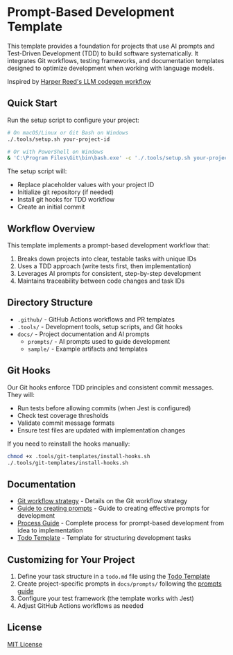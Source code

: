 # Prompt-Based Development Template

This template provides a foundation for projects that use AI prompts and Test-Driven Development (TDD) to build software systematically. It integrates Git workflows, testing frameworks, and documentation templates designed to optimize development when working with language models.

Inspired by [Harper Reed's LLM codegen workflow](https://harper.blog/2025/02/16/my-llm-codegen-workflow-atm)

## Quick Start

Run the setup script to configure your project:

```bash
# On macOS/Linux or Git Bash on Windows
./.tools/setup.sh your-project-id

# Or with PowerShell on Windows
& 'C:\Program Files\Git\bin\bash.exe' -c './.tools/setup.sh your-project-id'
```

The setup script will:
- Replace placeholder values with your project ID
- Initialize git repository (if needed)
- Install git hooks for TDD workflow
- Create an initial commit

## Workflow Overview

This template implements a prompt-based development workflow that:

1. Breaks down projects into clear, testable tasks with unique IDs
2. Uses a TDD approach (write tests first, then implementation)
3. Leverages AI prompts for consistent, step-by-step development
4. Maintains traceability between code changes and task IDs

## Directory Structure

- `.github/` - GitHub Actions workflows and PR templates
- `.tools/` - Development tools, setup scripts, and Git hooks
- `docs/` - Project documentation and AI prompts
  - `prompts/` - AI prompts used to guide development
  - `sample/` - Example artifacts and templates

## Git Hooks

Our Git hooks enforce TDD principles and consistent commit messages. They will:

- Run tests before allowing commits (when Jest is configured)
- Check test coverage thresholds
- Validate commit message formats
- Ensure test files are updated with implementation changes

If you need to reinstall the hooks manually:

```bash
chmod +x .tools/git-templates/install-hooks.sh
./.tools/git-templates/install-hooks.sh
```

## Documentation

- [Git workflow strategy](.tools/git-templates/git_workflow.md) - Details on the Git workflow strategy
- [Guide to creating prompts](docs/prompts/README.md) - Guide to creating effective prompts for development
- [Process Guide](docs/process-guide.md) - Complete process for prompt-based development from idea to implementation
- [Todo Template](docs/todo-template.md) - Template for structuring development tasks

## Customizing for Your Project

1. Define your task structure in a `todo.md` file using the [Todo Template](docs/todo-template.md)
2. Create project-specific prompts in `docs/prompts/` following the [prompts guide](docs/prompts/README.md)
3. Configure your test framework (the template works with Jest)
4. Adjust GitHub Actions workflows as needed

## License

[MIT License](LICENSE)